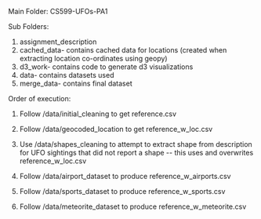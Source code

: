 Main Folder: CS599-UFOs-PA1

Sub Folders:
1. assignment_description
2. cached_data- contains cached data for locations (created when extracting location co-ordinates using geopy)
3. d3_work- contains code to generate d3 visualizations
4. data- contains datasets used 
5. merge_data- contains final dataset

Order of execution:
1) Follow /data/initial_cleaning to get reference.csv

2) Follow /data/geocoded_location to get reference_w_loc.csv

3) Use /data/shapes_cleaning to attempt to extract shape from description for UFO sightings that did not report a shape -- this uses and overwrites reference_w_loc.csv

4) Follow /data/airport_dataset to produce reference_w_airports.csv

5) Follow /data/sports_dataset to produce reference_w_sports.csv

6) Follow /data/meteorite_dataset to produce reference_w_meteorite.csv
